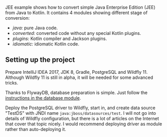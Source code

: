 JEE example shows how to convert simple Java Enterprise Edition (JEE) from Java to Kotlin. It contains 4 modules showing different
stage of conversion:

* *java:* pure Java code.
* *converted:* converted code without any special Kotlin plugins.
* *plugins:* Kotlin compiler and Jackson plugins. 
* *idiomatic:* idiomatic Kotlin code. 

## Setting up the project

Prepare IntelliJ IDEA 2017, JDK 8, Gradle, PostgreSQL and Wildfly 11.  Although Wildfly 11 is still in alpha, it will be needed for 
some advanced tricks.

Thanks to FlywayDB, database preparation is simple. Just follow the 
[instructions in the database module](https://github.com/zeljkot/fables-kotlin/blob/master/jee/database/README.md).

Deploy the PostgreSQL driver to Wildfly, start in, and create data source "TestDS" with JNDI name `java:jboss/datasources/test`.
I will not go into details of Wildfly configuration, but there is a lot of articles on the Internet that cover that topic nicely.
 I would recommend deploying driver as module rather than auto-deploying it.
